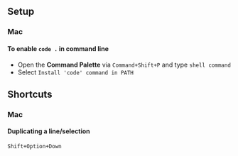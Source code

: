 ## Setup

### Mac

#### To enable `code .` in command line

- Open the **Command Palette** via `Command+Shift+P` and type `shell command`
- Select `Install 'code' command in PATH`

## Shortcuts

### Mac

#### Duplicating a line/selection

    Shift+Option+Down
